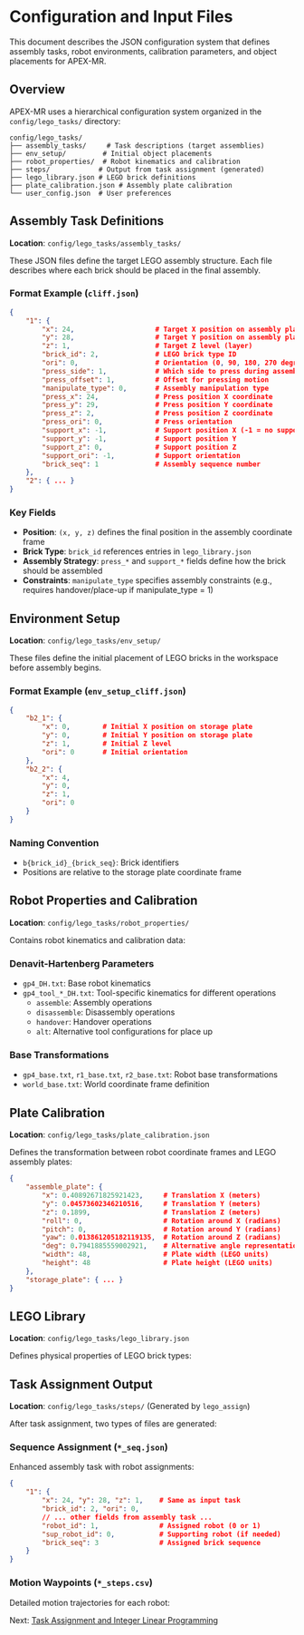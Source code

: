 # Configuration and Input Files

This document describes the JSON configuration system that defines assembly tasks, robot environments, calibration parameters, and object placements for APEX-MR.

## Overview

APEX-MR uses a hierarchical configuration system organized in the `config/lego_tasks/` directory:

```
config/lego_tasks/
├── assembly_tasks/     # Task descriptions (target assemblies)
├── env_setup/         # Initial object placements  
├── robot_properties/  # Robot kinematics and calibration
├── steps/            # Output from task assignment (generated)
├── lego_library.json # LEGO brick definitions
├── plate_calibration.json # Assembly plate calibration
└── user_config.json  # User preferences
```

## Assembly Task Definitions

**Location**: `config/lego_tasks/assembly_tasks/`

These JSON files define the target LEGO assembly structure. Each file describes where each brick should be placed in the final assembly.

### Format Example (`cliff.json`)

```json
{
    "1": {
        "x": 24,                    # Target X position on assembly plate
        "y": 28,                    # Target Y position on assembly plate  
        "z": 1,                     # Target Z level (layer)
        "brick_id": 2,              # LEGO brick type ID
        "ori": 0,                   # Orientation (0, 90, 180, 270 degrees)
        "press_side": 1,            # Which side to press during assembly
        "press_offset": 1,          # Offset for pressing motion
        "manipulate_type": 0,       # Assembly manipulation type
        "press_x": 24,              # Press position X coordinate
        "press_y": 29,              # Press position Y coordinate
        "press_z": 2,               # Press position Z coordinate
        "press_ori": 0,             # Press orientation
        "support_x": -1,            # Support position X (-1 = no support)
        "support_y": -1,            # Support position Y
        "support_z": 0,             # Support position Z
        "support_ori": -1,          # Support orientation
        "brick_seq": 1              # Assembly sequence number
    },
    "2": { ... }
}
```

### Key Fields

- **Position**: `(x, y, z)` defines the final position in the assembly coordinate frame
- **Brick Type**: `brick_id` references entries in `lego_library.json`
- **Assembly Strategy**: `press_*` and `support_*` fields define how the brick should be assembled
- **Constraints**: `manipulate_type` specifies assembly constraints (e.g., requires handover/place-up if manipulate_type = 1)

## Environment Setup

**Location**: `config/lego_tasks/env_setup/`

These files define the initial placement of LEGO bricks in the workspace before assembly begins.

### Format Example (`env_setup_cliff.json`)

```json
{
    "b2_1": {
        "x": 0,        # Initial X position on storage plate
        "y": 0,        # Initial Y position on storage plate
        "z": 1,        # Initial Z level
        "ori": 0       # Initial orientation
    },
    "b2_2": {
        "x": 4,
        "y": 0,
        "z": 1,
        "ori": 0
    }
}
```

### Naming Convention

- `b{brick_id}_{brick_seq}`: Brick identifiers 
- Positions are relative to the storage plate coordinate frame

## Robot Properties and Calibration

**Location**: `config/lego_tasks/robot_properties/`

Contains robot kinematics and calibration data:

### Denavit-Hartenberg Parameters

- `gp4_DH.txt`: Base robot kinematics
- `gp4_tool_*_DH.txt`: Tool-specific kinematics for different operations
  - `assemble`: Assembly operations
  - `disassemble`: Disassembly operations  
  - `handover`: Handover operations
  - `alt`: Alternative tool configurations for place up

### Base Transformations

- `gp4_base.txt`, `r1_base.txt`, `r2_base.txt`: Robot base transformations
- `world_base.txt`: World coordinate frame definition

## Plate Calibration

**Location**: `config/lego_tasks/plate_calibration.json`

Defines the transformation between robot coordinate frames and LEGO assembly plates:

```json
{
    "assemble_plate": {
        "x": 0.40892671825921423,     # Translation X (meters)
        "y": 0.04573602346210516,     # Translation Y (meters)  
        "z": 0.1899,                  # Translation Z (meters)
        "roll": 0,                    # Rotation around X (radians)
        "pitch": 0,                   # Rotation around Y (radians)
        "yaw": 0.013861205182119135,  # Rotation around Z (radians)
        "deg": 0.7941885559002921,    # Alternative angle representation
        "width": 48,                  # Plate width (LEGO units)
        "height": 48                  # Plate height (LEGO units)
    },
    "storage_plate": { ... }
}
```

## LEGO Library

**Location**: `config/lego_tasks/lego_library.json`

Defines physical properties of LEGO brick types:


## Task Assignment Output

**Location**: `config/lego_tasks/steps/` (Generated by `lego_assign`)

After task assignment, two types of files are generated:

### Sequence Assignment (`*_seq.json`)

Enhanced assembly task with robot assignments:

```json
{
    "1": {
        "x": 24, "y": 28, "z": 1,    # Same as input task
        "brick_id": 2, "ori": 0,
        // ... other fields from assembly task ...
        "robot_id": 1,               # Assigned robot (0 or 1)
        "sup_robot_id": 0,           # Supporting robot (if needed)
        "brick_seq": 3               # Assigned brick sequence
    }
}
```

### Motion Waypoints (`*_steps.csv`)

Detailed motion trajectories for each robot:


Next: [Task Assignment and Integer Linear Programming](02-task-assignment.md)
